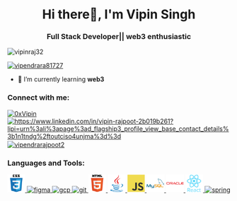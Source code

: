 <h1 align="center">Hi there👋, I'm Vipin Singh</h1>
<h3 align="center">Full Stack Developer|| web3 enthusiastic</h3>

<p align="left"> <img src="https://komarev.com/ghpvc/?username=vipinraj32&label=Profile%20views&color=0e75b6&style=flat" alt="vipinraj32" /> </p>

<p align="left"> <a href="https://x.com/FlexDev_Vipin" target="blank"><img src="https://img.shields.io/twitter/follow/vipendrara81727?logo=twitter&style=for-the-badge" alt="vipendrara81727" /></a> </p>

- 🌱 I’m currently learning **web3**

<h3 align="left">Connect with me:</h3>
<p align="left">
<a href="https://x.com/0xVipin" target="blank"><img align="center" src="https://raw.githubusercontent.com/rahuldkjain/github-profile-readme-generator/master/src/images/icons/Social/twitter.svg" alt="0xVipin" height="30" width="40" /></a>
<a href="https://linkedin.com/in/https://www.linkedin.com/in/vipin-rajpoot-2b019b261?lipi=urn%3ali%3apage%3ad_flagship3_profile_view_base_contact_details%3b1n1tndg%2ftoutciso4unjma%3d%3d" target="blank"><img align="center" src="https://raw.githubusercontent.com/rahuldkjain/github-profile-readme-generator/master/src/images/icons/Social/linked-in-alt.svg" alt="https://www.linkedin.com/in/vipin-rajpoot-2b019b261?lipi=urn%3ali%3apage%3ad_flagship3_profile_view_base_contact_details%3b1n1tndg%2ftoutciso4unjma%3d%3d" height="30" width="40" /></a>
<a href="https://medium.com/vipendrarajpoot2" target="blank"><img align="center" src="https://raw.githubusercontent.com/rahuldkjain/github-profile-readme-generator/master/src/images/icons/Social/medium.svg" alt="vipendrarajpoot2" height="30" width="40" /></a>
</p>

<h3 align="left">Languages and Tools:</h3>
<p align="left"> <a href="https://www.w3schools.com/css/" target="_blank" rel="noreferrer"> <img src="https://raw.githubusercontent.com/devicons/devicon/master/icons/css3/css3-original-wordmark.svg" alt="css3" width="40" height="40"/> </a> <a href="https://www.figma.com/" target="_blank" rel="noreferrer"> <img src="https://www.vectorlogo.zone/logos/figma/figma-icon.svg" alt="figma" width="40" height="40"/> </a> <a href="https://cloud.google.com" target="_blank" rel="noreferrer"> <img src="https://www.vectorlogo.zone/logos/google_cloud/google_cloud-icon.svg" alt="gcp" width="40" height="40"/> </a> <a href="https://git-scm.com/" target="_blank" rel="noreferrer"> <img src="https://www.vectorlogo.zone/logos/git-scm/git-scm-icon.svg" alt="git" width="40" height="40"/> </a> <a href="https://www.w3.org/html/" target="_blank" rel="noreferrer"> <img src="https://raw.githubusercontent.com/devicons/devicon/master/icons/html5/html5-original-wordmark.svg" alt="html5" width="40" height="40"/> </a> <a href="https://www.java.com" target="_blank" rel="noreferrer"> <img src="https://raw.githubusercontent.com/devicons/devicon/master/icons/java/java-original.svg" alt="java" width="40" height="40"/> </a> <a href="https://developer.mozilla.org/en-US/docs/Web/JavaScript" target="_blank" rel="noreferrer"> <img src="https://raw.githubusercontent.com/devicons/devicon/master/icons/javascript/javascript-original.svg" alt="javascript" width="40" height="40"/> </a> <a href="https://www.mysql.com/" target="_blank" rel="noreferrer"> <img src="https://raw.githubusercontent.com/devicons/devicon/master/icons/mysql/mysql-original-wordmark.svg" alt="mysql" width="40" height="40"/> </a> <a href="https://www.oracle.com/" target="_blank" rel="noreferrer"> <img src="https://raw.githubusercontent.com/devicons/devicon/master/icons/oracle/oracle-original.svg" alt="oracle" width="40" height="40"/> </a> <a href="https://reactjs.org/" target="_blank" rel="noreferrer"> <img src="https://raw.githubusercontent.com/devicons/devicon/master/icons/react/react-original-wordmark.svg" alt="react" width="40" height="40"/> </a> <a href="https://spring.io/" target="_blank" rel="noreferrer"> <img src="https://www.vectorlogo.zone/logos/springio/springio-icon.svg" alt="spring" width="40" height="40"/> </a> </p>
